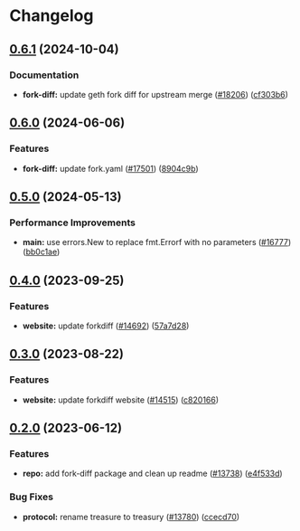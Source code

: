 # Changelog

## [0.6.1](https://github.com/taikoxyz/taiko-mono/compare/fork-diff-v0.6.0...fork-diff-v0.6.1) (2024-10-04)


### Documentation

* **fork-diff:** update geth fork diff for upstream merge ([#18206](https://github.com/taikoxyz/taiko-mono/issues/18206)) ([cf303b6](https://github.com/taikoxyz/taiko-mono/commit/cf303b6ae2ab3588721fee2bc9d98ba2c20ecff9))

## [0.6.0](https://github.com/taikoxyz/taiko-mono/compare/fork-diff-v0.5.0...fork-diff-v0.6.0) (2024-06-06)


### Features

* **fork-diff:** update fork.yaml ([#17501](https://github.com/taikoxyz/taiko-mono/issues/17501)) ([8904c9b](https://github.com/taikoxyz/taiko-mono/commit/8904c9be67f3c08ff1c2f310aac27c504a5922e2))

## [0.5.0](https://github.com/taikoxyz/taiko-mono/compare/fork-diff-v0.4.0...fork-diff-v0.5.0) (2024-05-13)


### Performance Improvements

* **main:** use errors.New to replace fmt.Errorf with no parameters ([#16777](https://github.com/taikoxyz/taiko-mono/issues/16777)) ([bb0c1ae](https://github.com/taikoxyz/taiko-mono/commit/bb0c1ae3077eeb8558f9bf9b01c5f5a71ec337ba))

## [0.4.0](https://github.com/taikoxyz/taiko-mono/compare/fork-diff-v0.3.0...fork-diff-v0.4.0) (2023-09-25)


### Features

* **website:** update forkdiff ([#14692](https://github.com/taikoxyz/taiko-mono/issues/14692)) ([57a7d28](https://github.com/taikoxyz/taiko-mono/commit/57a7d28480f14adcb78bda25a868b520c9545566))

## [0.3.0](https://github.com/taikoxyz/taiko-mono/compare/fork-diff-v0.2.0...fork-diff-v0.3.0) (2023-08-22)


### Features

* **website:** update forkdiff website ([#14515](https://github.com/taikoxyz/taiko-mono/issues/14515)) ([c820166](https://github.com/taikoxyz/taiko-mono/commit/c8201660635392f1112d5ce97a5401323f880fe1))

## [0.2.0](https://github.com/taikoxyz/taiko-mono/compare/fork-diff-v0.1.0...fork-diff-v0.2.0) (2023-06-12)


### Features

* **repo:** add fork-diff package and clean up readme ([#13738](https://github.com/taikoxyz/taiko-mono/issues/13738)) ([e4f533d](https://github.com/taikoxyz/taiko-mono/commit/e4f533daeeee52c998e643c1f99d7e8cc9978147))


### Bug Fixes

* **protocol:** rename treasure to treasury ([#13780](https://github.com/taikoxyz/taiko-mono/issues/13780)) ([ccecd70](https://github.com/taikoxyz/taiko-mono/commit/ccecd708276bce3eca84b92c7c48c95b2156dd18))
